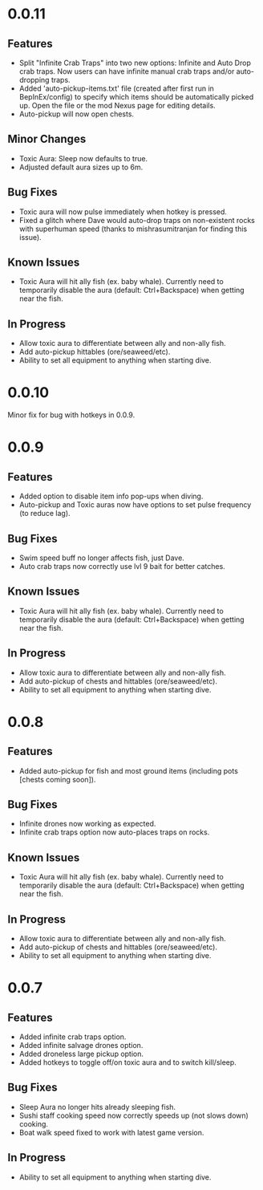 ﻿# 0.0.11

## Features
- Split "Infinite Crab Traps" into two new options: Infinite and Auto Drop crab traps.  Now users can have infinite manual crab traps and/or auto-dropping traps.
- Added 'auto-pickup-items.txt' file (created after first run in BepInEx/config) to specify which items should be automatically picked up.  Open the file or the mod Nexus page for editing details.
- Auto-pickup will now open chests.

## Minor Changes
- Toxic Aura: Sleep now defaults to true.
- Adjusted default aura sizes up to 6m.

## Bug Fixes
- Toxic aura will now pulse immediately when hotkey is pressed.
- Fixed a glitch where Dave would auto-drop traps on non-existent rocks with superhuman speed (thanks to mishrasumitranjan for finding this issue).

## Known Issues
- Toxic Aura will hit ally fish (ex. baby whale).  Currently need to temporarily disable the aura (default: Ctrl+Backspace) when getting near the fish.

## In Progress
- Allow toxic aura to differentiate between ally and non-ally fish.
- Add auto-pickup hittables (ore/seaweed/etc).
- Ability to set all equipment to anything when starting dive.


# 0.0.10
Minor fix for bug with hotkeys in 0.0.9.

# 0.0.9

## Features
- Added option to disable item info pop-ups when diving.
- Auto-pickup and Toxic auras now have options to set pulse frequency (to reduce lag).

## Bug Fixes
- Swim speed buff no longer affects fish, just Dave.
- Auto crab traps now correctly use lvl 9 bait for better catches.

## Known Issues
- Toxic Aura will hit ally fish (ex. baby whale).  Currently need to temporarily disable the aura (default: Ctrl+Backspace) when getting near the fish.

## In Progress
- Allow toxic aura to differentiate between ally and non-ally fish.
- Add auto-pickup of chests and hittables (ore/seaweed/etc).
- Ability to set all equipment to anything when starting dive.


# 0.0.8

## Features
- Added auto-pickup for fish and most ground items (including pots [chests coming soon]).

## Bug Fixes
- Infinite drones now working as expected.
- Infinite crab traps option now auto-places traps on rocks.

## Known Issues
- Toxic Aura will hit ally fish (ex. baby whale).  Currently need to temporarily disable the aura (default: Ctrl+Backspace) when getting near the fish.

## In Progress
- Allow toxic aura to differentiate between ally and non-ally fish.
- Add auto-pickup of chests and hittables (ore/seaweed/etc).
- Ability to set all equipment to anything when starting dive.


# 0.0.7

## Features
- Added infinite crab traps option.
- Added infinite salvage drones option.
- Added droneless large pickup option.
- Added hotkeys to toggle off/on toxic aura and to switch kill/sleep.

## Bug Fixes
- Sleep Aura no longer hits already sleeping fish.
- Sushi staff cooking speed now correctly speeds up (not slows down) cooking.
- Boat walk speed fixed to work with latest game version.

## In Progress
- Ability to set all equipment to anything when starting dive.
